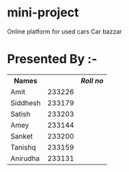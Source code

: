 # mini-project
Online platform for used cars
Car bazzar
<h1>Presented By :-</h1>

<table>
<tr>
  <th>Names<th>
 
<th><i>Roll no</i></th>

 </tr>
 <tr>

  <td>Amit</td>

 <td>233226</td>

 </tr>
  <tr>

  <td>Siddhesh</td>

 <td>233179</td>

 </tr>
  <tr>

  <td>Satish</td>

 <td>233203</td>

 </tr>
  
  <tr>

  <td>Amey</td>

 <td>233144</td>

 </tr>
  <tr>

  <td>Sanket</td>

 <td>233200</td>

 </tr>
  <tr>

  <td>Tanishq</td>

 <td>233159</td>

 </tr>
  <tr>

  <td>Anirudha</td>

 <td>233131</td>

 </tr>
</table>



